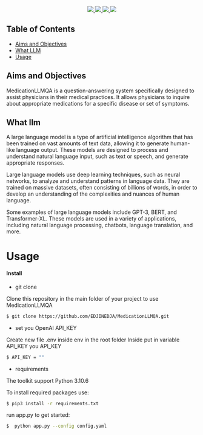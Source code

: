 <p align="center">
    <a href="https://www.python.org/doc/" alt="Python 3.7">
        <img src="https://img.shields.io/badge/python-v3.7+-blue.svg" />
    </a>
    <a href="https://github.com/EDJINEDJA/MedicationLLMQA/blob/main/LICENSE" alt="Licence">
        <img src="https://img.shields.io/badge/license-MIT-yellow.svg" />
    </a>
    <a href="https://github.com/EDJINEDJA/MedicationLLMQA" alt="Activity">
        <img src="https://img.shields.io/badge/contributions-welcome-orange.svg" />
    </a>
    <a href="http://matthaythornthwaite.pythonanywhere.com/" alt="Web Status">
        <img src="https://img.shields.io/website?down_color=red&down_message=down&up_color=success&up_message=up&url=http%3A%2F%2Fmatthaythornthwaite.pythonanywhere.com%2F" />
    </a>
</p>


## Table of Contents

<!--ts-->
* [Aims and Objectives](#Aims-and-Objectives)
* [What LLM](#llm)
* [Usage](#Usage)

<!--te-->

## Aims and Objectives

MedicationLLMQA is a question-answering system specifically designed to assist physicians in their medical practices. It allows physicians to inquire about appropriate medications for a specific disease or set of symptoms.

## What llm
A large language model is a type of artificial intelligence algorithm that has been trained on vast amounts of text data, allowing it to generate human-like language output. These models are designed to process and understand natural language input, such as text or speech, and generate appropriate responses.

Large language models use deep learning techniques, such as neural networks, to analyze and understand patterns in language data. They are trained on massive datasets, often consisting of billions of words, in order to develop an understanding of the complexities and nuances of human language.

Some examples of large language models include GPT-3, BERT, and Transformer-XL. These models are used in a variety of applications, including natural language processing, chatbots, language translation, and more. 

# Usage

#### Install

- git clone 

Clone this repository in the main folder of your project to use MedicationLLMQA
```bash
$ git clone https://github.com/EDJINEDJA/MedicationLLMQA.git
```
- set you OpenAI API_KEY

Create new file .env inside env in the root folder
Inside put in variable  API_KEY you API_KEY
```bash
$ API_KEY = ""
```
- requirements

The toolkit support Python 3.10.6 

To install required packages use:

```bash
$ pip3 install -r requirements.txt
```
run app.py to get started:

```bash
$  python app.py --config config.yaml
```
